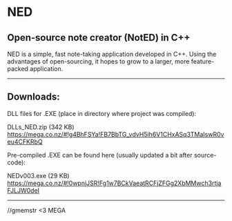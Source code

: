 NED
===

Open-source note creator (NotED) in C++
---
NED is a simple, fast note-taking application developed in C++. Using the advantages of open-sourcing, it hopes to grow to a larger, more feature-packed application.

---
Downloads:
---
DLL files for .EXE (place in directory where project was compiled):

DLLs_NED.zip (342 KB)
https://mega.co.nz/#!g4BhFSYa!FB7BbTG_vdvH5ih6V1CHxASq3TMaIswR0veu4CFKRbQ

Pre-compiled .EXE can be found here (usually updated a bit after source-code):

NEDv003.exe (29 KB)
https://mega.co.nz/#!0wpnjJSR!Fg1w7BCkVaeatRCFjZFGg2XbMMwch3rtjaFJLJW0deI

---
//gmemstr <3 MEGA
